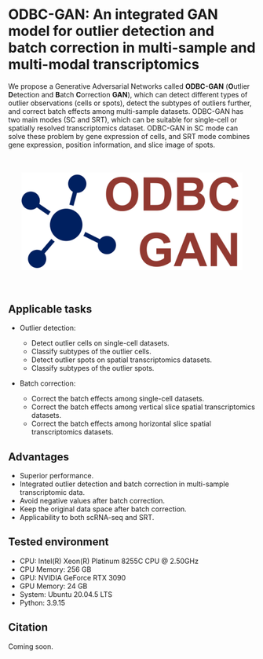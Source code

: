 # ODBC-GAN: An integrated GAN model for outlier detection and batch correction in multi-sample and multi-modal transcriptomics
We propose a Generative Adversarial Networks called **ODBC-GAN** (**O**utlier **D**etection and **B**atch **C**orrection
**GAN**), which can detect different types of outlier observations (cells or spots), detect the subtypes of outliers further,
and correct batch effects among multi-sample datasets. ODBC-GAN has two main modes (SC and SRT), which can be suitable for
single-cell or spatially resolved transcriptomics dataset. ODBC-GAN in SC mode can solve these problem by gene expression
of cells, and SRT mode combines gene expression, position information, and slice image of spots.

<br/>
<br/>
<div align=center>
<img src="https://github.com/Catchxu/ODBC-GAN/blob/master/figures/logo.png" width="450px">
</div>
<br/>
<br/>

## Applicable tasks
- Outlier detection:
  - Detect outlier cells on single-cell datasets.
  - Classify subtypes of the outlier cells.
  - Detect outlier spots on spatial transcriptomics datasets.
  - Classify subtypes of the outlier spots.

- Batch correction:
  - Correct the batch effects among single-cell datasets.
  - Correct the batch effects among vertical slice spatial transcriptomics datasets.
  - Correct the batch effects among horizontal slice spatial transcriptomics datasets.

## Advantages
- Superior performance.
- Integrated outlier detection and batch correction in multi-sample transcriptomic data.
- Avoid negative values after batch correction.
- Keep the original data space after batch correction.
- Applicability to both scRNA-seq and SRT.

## Tested environment
- CPU: Intel(R) Xeon(R) Platinum 8255C CPU @ 2.50GHz
- CPU Memory: 256 GB
- GPU: NVIDIA GeForce RTX 3090
- GPU Memory: 24 GB
- System: Ubuntu 20.04.5 LTS
- Python: 3.9.15

## Citation
Coming soon.
